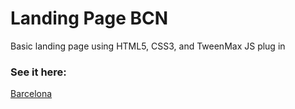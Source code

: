 # Landing Page BCN

Basic landing page using HTML5, CSS3, and TweenMax JS plug in  

### See it here:

[Barcelona](https://gabrieldominguezduran.github.io/LandingPageBCN/)

